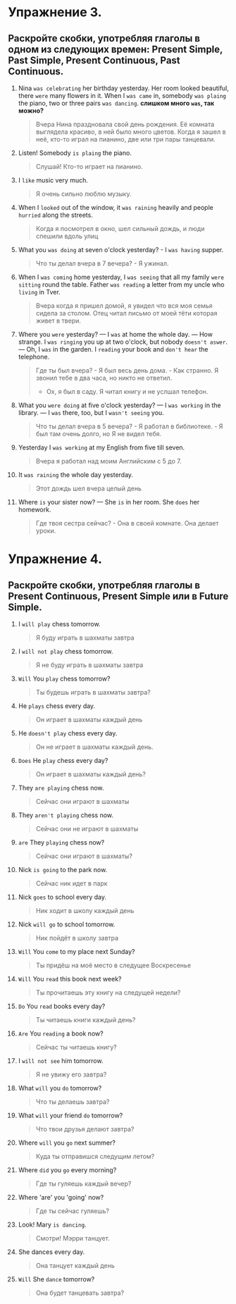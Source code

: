 # Упражнение 3.

## Раскройте скобки, употребляя глаголы в одном из следующих времен: Present Simple, Past Simple, Present Continuous, Past Continuous.

1. Nina `was celebrating` her birthday yesterday. Her room looked beautiful, there `were` many flowers in it. When I `was came` in, somebody `was plaing` the piano, two or three pairs `was dancing`. **слишком много `was`, так можно?**
   > Вчера Нина праздновала свой день рождения. Её комната выглядела красиво, в ней было много цветов.
   > Когда я зашел в неё, кто-то играл на пианино, две или три пары танцевали.
2. Listen! Somebody `is plaing` the piano.
   > Слушай! Кто-то играет на пианино.
3. I `like` music very much.
   > Я очень сильно люблю музыку.
4. When I `looked` out of the window, it `was raining` heavily and people `hurried` along the streets.
   > Когда я посмотрел в окно, шел сильный дождь, и люди спешили вдоль улиц
5. What you `was doing` at seven o'clock yesterday? - I `was having` supper.
   > Что ты делал вчера в 7 вечера? - Я ужинал.
6. When I `was coming` home yesterday, I `was seeing` that all my family `were sitting` round the table. Father `was reading` a letter from my uncle who `living` in Tver.
   > Вчера когда я пришел домой, я увидел что вся моя семья сидела за столом.
   > Отец читал письмо от моей тёти которая живет в твери.
7. Where you `were` yesterday? — I `was` at home the whole day. — How strange. I `was ringing` you up at two o'clock, but nobody `doesn't aswer`. — Oh, I `was` in the garden. I `reading` your book and `don't hear` the telephone.
   > Где ты был вчера? - Я был весь день дома. - Как странно. Я звонил тебе в два часа, но никто не ответил.
   >
   > - Ох, я был в саду. Я читал книгу и не услшал телефон.
8. What you `were doing` at five o'clock yesterday? — I `was working` in the library. — I `was` there, too, but I `wasn't seeing` you.
   > Что ты делал вчера в 5 вечера? - Я работал в библиотеке. - Я был там очень долго, но Я не видел тебя.
9. Yesterday I `was working` at my English from five till seven.
   > Вчера я работал над моим Английским с 5 до 7.
10. It `was raining` the whole day yesterday.
    > Этот дождь шел вчера целый день
11. Where `is` your sister now? — She `is` in her room. She `does` her homework.
    > Где твоя сестра сейчас? - Она в своей комнате. Она делает уроки.

# Упражнение 4.

## Раскройте скобки, употребляя глаголы в Present Continuous, Present Simple или в Future Simple.

1. I `will play` chess tomorrow.
   > Я буду играть в шахматы завтра
2. I `will not play` chess tomorrow.
   > Я не буду играть в шахматы завтра
3. `Will` You `play` chess tomorrow?
   > Ты будешь играть в шахматы завтра?
4. He `plays` chess every day.
   > Он играет в шахматы каждый день
5. He `doesn't play` chess every day.
   > Он не играет в шахматы каждый день.
6. `Does` He `play` chess every day?
   > Он играет в шахматы каждый день?
7. They `are playing` chess now.
   > Сейчас они играют в шахматы
8. They `aren't playing` chess now.
   > Сейчас они не играют в шахматы
9. `are` They `playing` chess now?
   > Сейчас они играют в шахматы?
10. Nick `is going` to the park now.
    > Сейчас ник идет в парк
11. Nick `goes` to school every day.
    > Ник ходит в школу каждый день
12. Nick `will go` to school tomorrow.
    > Ник пойдёт в школу завтра
13. `Will` You `come` to my place next Sunday?
    > Ты придёш на моё место в следущее Воскресенье
14. `Will` You `read` this book next week?
    > Ты прочитаешь эту книгу на следущей недели?
15. `Do` You `read` books every day?
    > Ты читаешь книги каждый день?
16. `Are` You `reading` a book now?
    > Сейчас ты читаешь книгу?
17. I `will not see` him tomorrow.
    > Я не увижу его завтра?
18. What `will` you `do` tomorrow?
    > Что ты делаешь завтра?
19. What `will` your friend `do` tomorrow?
    > Что твои друзья делают завтра?
20. Where `will` you `go` next summer?
    > Куда ты отправишся следущим летом?
21. Where `did` you `go` every morning?
    > Где ты гуляешь каждый вечер?
22. Where 'are' you 'going' now?
    > Где ты сейчас гуляешь?
23. Look! Mary `is dancing`.
    > Смотри! Мэрри танцует.
24. She dances every day.
    > Она танцует каждый день
25. `Will` She `dance` tomorrow?
    > Она будет танцевать завтра?
